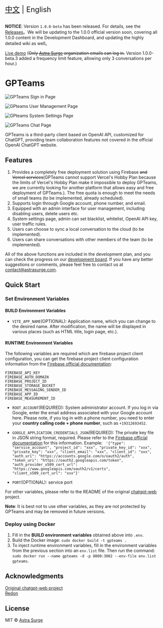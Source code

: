 <div style="font-size: 1.5rem;">
  <a href="./README.md">中文</a> | English
</div>
</br>

**NOTICE**: Version `1.0.0-beta` has been released. For details, see the [Releases](https://github.com/AstraSurge/gpteams/releases)。We will be updating to the 1.0.0 official version soon, covering all 1.0.0 content in the Development Dashboard, and updating the highly detailed wiki as well。

[Live demo](https://gpteams.astrasurge.com) (~~Only [Astra Surge](https://astrasurge.com) organization emails can log in.~~ Version 1.0.0-beta.3 added a frequency limit feature, allowing only 3 conversations per hour.)

# GPTeams

![GPTeams Sign in Page](https://rorsch-1256426089.file.myqcloud.com/public/202303310623236.png)

![GPteams User Management Page](https://rorsch-1256426089.file.myqcloud.com/public/202303310622849.png)

![GPteams System Settings Page](https://rorsch-1256426089.file.myqcloud.com/public/202303310623195.png)

![GPTeams Chat Page](https://rorsch-1256426089.file.myqcloud.com/public/202303310624399.png)

GPTeams is a third-party client based on OpenAI API, customized for ChatGPT, providing team collaboration features not covered in the official OpenAI ChatGPT website.

## Features

1. Provides a completely free deployment solution using Firebase ~~and Vercel services~~(GPTeams cannot support Vercel's Hobby Plan because the limits of Vercel's Hobby Plan make it impossible to deploy GPTeams, we are currently looking for another platform that allows easy and free deployment of GPTeams.). The free quota is enough to meet the needs of small teams (to be implemented, already scheduled).
2. Supports login through Google account, phone number, and email.
3. Equipped with an admin interface for user management, including disabling users, delete users etc.
4. System settings page, admin can set blacklist, whitelist, OpenAI API key, user traffic rules.
5. Users can choose to sync a local conversation to the cloud (to be implemented).
6. Users can share conversations with other members of the team (to be implemented).

All of the above functions are included in the development plan, and you can check the progress on our [development board](https://sharing.clickup.com/31625481/b/h/6-900200430791-2/756b82376fc8197). If you have any better suggestions or comments, please feel free to contact us at [contact@astrasurge.com](mailto:contact@astrasurge.com).

## Quick Start

### Set Environment Variables

#### BUILD Environment Variables

- `VITE_APP_NAME`(OPTIONAL): Application name, which you can change to the desired name. After modification, the name will be displayed in various places (such as HTML title, login page, etc.).

#### RUNTIME Environment Variables

The following variables are required which are firebase project client configuration, you can get the firebase project client configuration information from the [Firebase official documentation](https://firebase.google.com/docs/web/setup?hl=en):
```
FIREBASE_API_KEY
FIREBASE_AUTH_DOMAIN
FIREBASE_PROJECT_ID
FIREBASE_STORAGE_BUCKET
FIREBASE_MESSAGING_SENDER_ID
FIREBASE_APP_ID
FIREBASE_MEASUREMENT_ID
```

- `ROOT_ACCOUNT`(REQUIRED): System administrator account. If you log in via Google, enter the email address associated with your Google account here. Please note, if you log in with a phone number, you need to enter your **country calling code + phone number**, such as `+19312693452`.

- `GOOGLE_APPLICATION_CREDENTIALS_JSON`(REQUIRED): The private key file in JSON string format, required. Please refer to the [Firebase official documentation](https://firebase.google.com/docs/admin/setup?hl=en) for this information. Example:
`
'{"type": "service_account", "project_id": "xxx", "private_key_id": "xxx", "private_key": "xxx", "client_email": "xxx", "client_id": "xxx", "auth_uri": "https://accounts.google.com/o/oauth2/auth", "token_uri": "https://oauth2.googleapis.com/token", "auth_provider_x509_cert_url": "https://www.googleapis.com/oauth2/v1/certs", "client_x509_cert_url": "xxx"}'`

- `PORT`(OPTIONAL): service port 

For other variables, please refer to the README of the original [chatgpt-web](https://github.com/Chanzhaoyu/chatgpt-web) project.

**Note**: It is best not to use other variables, as they are not protected by GPTeams and may be removed in future versions.

### Deploy using Docker

1. Fill in the **BUILD environment variables** obtained above into `.env`.
2. Build the Docker image: `sudo docker build -t gpteams .`
3. To inject runtime environment variables, fill in the environment variables from the previous section into an `env.list` file. Then run the command: `sudo docker run --name gpteams -d -p 8000:3002 --env-file env.list gpteams`.

## Acknowledgments

[Original chatgpt-web project](https://github.com/Chanzhaoyu/chatgpt-web)  
[Redon](https://github.com/Chanzhaoyu)

## License
MIT © [Astra Surge](./license)